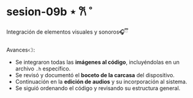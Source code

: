 # sesion-09b ⋆ 𐙚 ̊

Integración de elementos visuales y sonoros🎧ྀི

Avances‹𝟹:

+ Se integraron todas las **imágenes al código**, incluyéndolas en un archivo `.h` específico.
+ Se revisó y documentó el **boceto de la carcasa** del dispositivo.
+ Continuación en la **edición de audios** y su incorporación al sistema.
+ Se siguió ordenando el código y revisando su estructura general.
